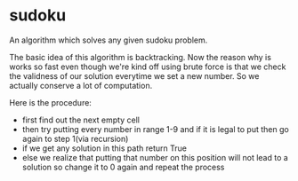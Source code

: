 # sudoku
An algorithm which solves any given sudoku problem.

The basic idea of this algorithm is backtracking.
Now the reason why is works so fast even though we're kind off using brute force is that we check the validness of our solution everytime we set a new number.
So we actually conserve a lot of computation.

Here is the procedure:
* first find out the next empty cell
* then try putting every number in range 1-9 and if it is legal to put then go again to step 1(via recursion)
* if we get any solution in this path return True
* else we realize that putting that number on this position will not lead to a solution so change it to 0 again and repeat the process

